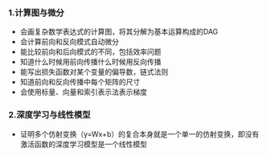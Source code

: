 ### 1.计算图与微分

* 会画复杂数学表达式的计算图，将其分解为基本运算构成的DAG
* 会计算前向和反向模式自动微分
* 能比较前向和后向模式的不同，包括效率问题
* 知道什么时候用前向传播什么时候用反向传播
* 能写出损失函数对某个变量的偏导数，链式法则
* 知道前向和反向传播中每个矩阵的尺寸
* 会使用标量、向量和索引表示法表示梯度


### 2.深度学习与线性模型

* 证明多个仿射变换（y=Wx+b）的复合本身就是一个单一的仿射变换，即没有激活函数的深度学习模型是一个线性模型
